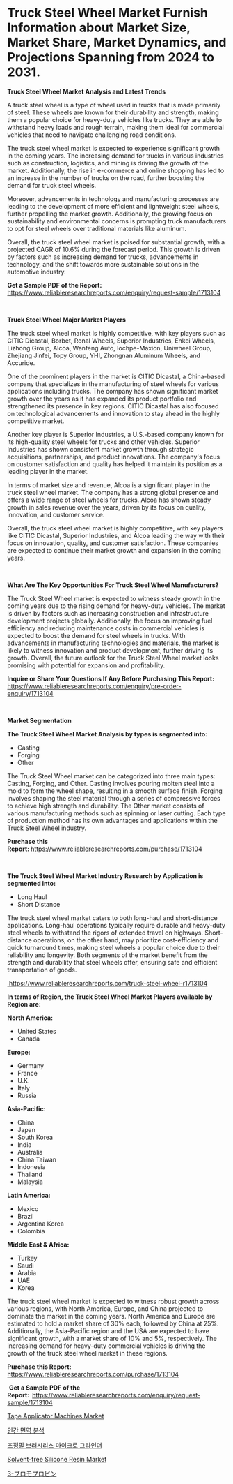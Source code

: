 <p><h1>Truck Steel Wheel Market Furnish Information about Market Size, Market Share, Market Dynamics, and Projections Spanning from 2024 to 2031.</h1></p><p><strong>Truck Steel Wheel Market Analysis and Latest Trends</strong></p>
<p><p>A truck steel wheel is a type of wheel used in trucks that is made primarily of steel. These wheels are known for their durability and strength, making them a popular choice for heavy-duty vehicles like trucks. They are able to withstand heavy loads and rough terrain, making them ideal for commercial vehicles that need to navigate challenging road conditions.</p><p>The truck steel wheel market is expected to experience significant growth in the coming years. The increasing demand for trucks in various industries such as construction, logistics, and mining is driving the growth of the market. Additionally, the rise in e-commerce and online shopping has led to an increase in the number of trucks on the road, further boosting the demand for truck steel wheels.</p><p>Moreover, advancements in technology and manufacturing processes are leading to the development of more efficient and lightweight steel wheels, further propelling the market growth. Additionally, the growing focus on sustainability and environmental concerns is prompting truck manufacturers to opt for steel wheels over traditional materials like aluminum.</p><p>Overall, the truck steel wheel market is poised for substantial growth, with a projected CAGR of 10.6% during the forecast period. This growth is driven by factors such as increasing demand for trucks, advancements in technology, and the shift towards more sustainable solutions in the automotive industry.</p></p>
<p><strong>Get a Sample PDF of the Report:&nbsp;</strong> <a href="https://www.reliableresearchreports.com/enquiry/request-sample/1713104">https://www.reliableresearchreports.com/enquiry/request-sample/1713104</a></p>
<p>&nbsp;</p>
<p><strong>Truck Steel Wheel Major Market Players</strong></p>
<p><p>The truck steel wheel market is highly competitive, with key players such as CITIC Dicastal, Borbet, Ronal Wheels, Superior Industries, Enkei Wheels, Lizhong Group, Alcoa, Wanfeng Auto, Iochpe-Maxion, Uniwheel Group, Zhejiang Jinfei, Topy Group, YHI, Zhongnan Aluminum Wheels, and Accuride. </p><p>One of the prominent players in the market is CITIC Dicastal, a China-based company that specializes in the manufacturing of steel wheels for various applications including trucks. The company has shown significant market growth over the years as it has expanded its product portfolio and strengthened its presence in key regions. CITIC Dicastal has also focused on technological advancements and innovation to stay ahead in the highly competitive market.</p><p>Another key player is Superior Industries, a U.S.-based company known for its high-quality steel wheels for trucks and other vehicles. Superior Industries has shown consistent market growth through strategic acquisitions, partnerships, and product innovations. The company's focus on customer satisfaction and quality has helped it maintain its position as a leading player in the market.</p><p>In terms of market size and revenue, Alcoa is a significant player in the truck steel wheel market. The company has a strong global presence and offers a wide range of steel wheels for trucks. Alcoa has shown steady growth in sales revenue over the years, driven by its focus on quality, innovation, and customer service.</p><p>Overall, the truck steel wheel market is highly competitive, with key players like CITIC Dicastal, Superior Industries, and Alcoa leading the way with their focus on innovation, quality, and customer satisfaction. These companies are expected to continue their market growth and expansion in the coming years.</p></p>
<p>&nbsp;</p>
<p><strong>What Are The Key Opportunities For Truck Steel Wheel Manufacturers?</strong></p>
<p><p>The Truck Steel Wheel market is expected to witness steady growth in the coming years due to the rising demand for heavy-duty vehicles. The market is driven by factors such as increasing construction and infrastructure development projects globally. Additionally, the focus on improving fuel efficiency and reducing maintenance costs in commercial vehicles is expected to boost the demand for steel wheels in trucks. With advancements in manufacturing technologies and materials, the market is likely to witness innovation and product development, further driving its growth. Overall, the future outlook for the Truck Steel Wheel market looks promising with potential for expansion and profitability.</p></p>
<p><strong>Inquire or Share Your Questions If Any Before Purchasing This Report:</strong> <a href="https://www.reliableresearchreports.com/enquiry/pre-order-enquiry/1713104">https://www.reliableresearchreports.com/enquiry/pre-order-enquiry/1713104</a></p>
<p>&nbsp;</p>
<p><strong>Market Segmentation</strong></p>
<p><strong>The Truck Steel Wheel Market Analysis by types is segmented into:</strong></p>
<p><ul><li>Casting</li><li>Forging</li><li>Other</li></ul></p>
<p><p>The Truck Steel Wheel market can be categorized into three main types: Casting, Forging, and Other. Casting involves pouring molten steel into a mold to form the wheel shape, resulting in a smooth surface finish. Forging involves shaping the steel material through a series of compressive forces to achieve high strength and durability. The Other market consists of various manufacturing methods such as spinning or laser cutting. Each type of production method has its own advantages and applications within the Truck Steel Wheel industry.</p></p>
<p><strong>Purchase this Report:&nbsp;</strong><a href="https://www.reliableresearchreports.com/purchase/1713104">https://www.reliableresearchreports.com/purchase/1713104</a></p>
<p>&nbsp;</p>
<p><strong>The Truck Steel Wheel Market Industry Research by Application is segmented into:</strong></p>
<p><ul><li>Long Haul</li><li>Short Distance</li></ul></p>
<p><p>The truck steel wheel market caters to both long-haul and short-distance applications. Long-haul operations typically require durable and heavy-duty steel wheels to withstand the rigors of extended travel on highways. Short-distance operations, on the other hand, may prioritize cost-efficiency and quick turnaround times, making steel wheels a popular choice due to their reliability and longevity. Both segments of the market benefit from the strength and durability that steel wheels offer, ensuring safe and efficient transportation of goods.</p></p>
<p><a href="https://www.reliableresearchreports.com/truck-steel-wheel-r1713104">&nbsp;https://www.reliableresearchreports.com/truck-steel-wheel-r1713104</a></p>
<p><strong>In terms of Region, the Truck Steel Wheel Market Players available by Region are:</strong></p>
<p>
    <p> <strong> North America: </strong>
        <ul>
            <li>United States</li>
            <li>Canada</li>
        </ul>
        </p> 
    <p> <strong> Europe: </strong>
        <ul>
            <li>Germany</li>
            <li>France</li>
            <li>U.K.</li>
            <li>Italy</li>
            <li>Russia</li>
        </ul>
        </p> 
    <p> <strong> Asia-Pacific: </strong>
        <ul>
            <li>China</li>
            <li>Japan</li>
            <li>South Korea</li>
            <li>India</li>
            <li>Australia</li>
            <li>China Taiwan</li>
            <li>Indonesia</li>
            <li>Thailand</li>
            <li>Malaysia</li>
        </ul>
        </p> 
    <p> <strong> Latin America: </strong>
        <ul>
            <li>Mexico</li>
            <li>Brazil</li>
            <li>Argentina Korea</li>
            <li>Colombia</li>
        </ul>
        </p> 
    <p> <strong> Middle East & Africa: </strong>
        <ul>
            <li>Turkey</li>
            <li>Saudi</li>
            <li>Arabia</li>
            <li>UAE</li>
            <li>Korea</li>
        </ul>
    </p>
    </p>
<p><p>The truck steel wheel market is expected to witness robust growth across various regions, with North America, Europe, and China projected to dominate the market in the coming years. North America and Europe are estimated to hold a market share of 30% each, followed by China at 25%. Additionally, the Asia-Pacific region and the USA are expected to have significant growth, with a market share of 10% and 5%, respectively. The increasing demand for heavy-duty commercial vehicles is driving the growth of the truck steel wheel market in these regions.</p></p>
<p><strong>Purchase this Report: </strong><a href="https://www.reliableresearchreports.com/purchase/1713104">https://www.reliableresearchreports.com/purchase/1713104</a></p>
<p>&nbsp;<strong>Get a Sample PDF of the Report:&nbsp;&nbsp;</strong><a href="https://www.reliableresearchreports.com/enquiry/request-sample/1713104">https://www.reliableresearchreports.com/enquiry/request-sample/1713104</a></p>
<p><strong></strong></p>
<p><p><a href="https://github.com/lbird53714/Market-Research-Report-List-4/blob/main/tape-applicator-machines-market.md">Tape Applicator Machines Market</a></p><p><a href="https://github.com/regina00882/Market-Research-Report-List-1/blob/main/9526408110653.md">인간 면역 분석</a></p><p><a href="https://github.com/wallacBahrtyinger567686/Market-Research-Report-List-2/blob/main/2900541107515.md">초정밀 브러시리스 마이크로 그라인더</a></p><p><a href="https://github.com/dringals/Market-Research-Report-List-4/blob/main/solvent-free-silicone-resin-market.md">Solvent-free Silicone Resin Market</a></p><p><a href="https://github.com/alyle7648/Market-Research-Report-List-1/blob/main/6090996112803.md">3-ブロモプロピン</a></p></p>